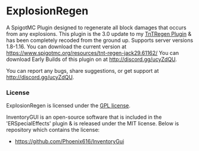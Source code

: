 # ExplosionRegen
A SpigotMC Plugin designed to regenerate all block damages that occurs from any explosions. This plugin is the 3.0 update to my [TnTRegen Plugin](https://www.spigotmc.org/resources/tnt-regen-jack29.61162/) & has been completely recoded from the ground up. Supports server versions 1.8-1.16. 
You can download the current version at https://www.spigotmc.org/resources/tnt-regen-jack29.61162/
You can download Early Builds of this plugin on at http://discord.gg/ucyZdQU.

You can report any bugs, share suggestions, or get support at http://discord.gg/ucyZdQU.
### License
ExplosionRegen is licensed under the [GPL license](https://github.com/Jackalantern29/ExplosionRegen/blob/master/LICENSE).

InventoryGUI is an open-source software that is included in the 'ERSpecialEffects' plugin & is released under the MIT license. Below is repository which contains the license:
 - https://github.com/Phoenix616/InventoryGui
